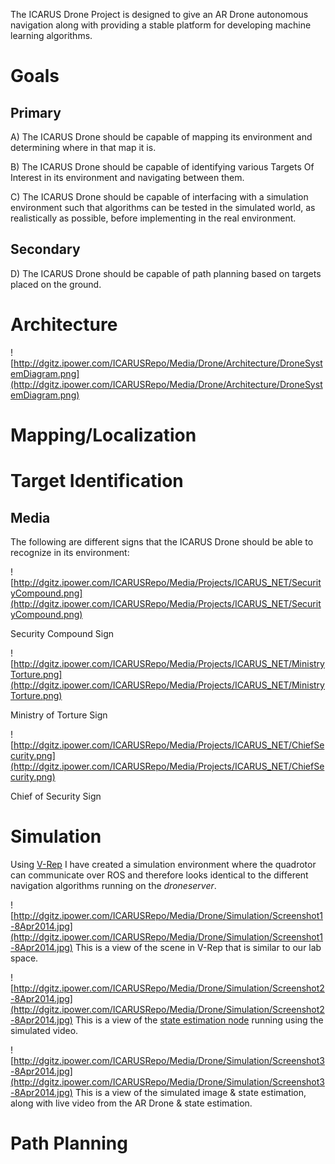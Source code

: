 The ICARUS Drone Project is designed to give an AR Drone autonomous navigation along with providing a stable platform for developing machine learning algorithms.
# Goals #
## Primary ##
A) The ICARUS Drone should be capable of mapping its environment and determining where in that map it is.

B) The ICARUS Drone should be capable of identifying various Targets Of Interest in its environment and navigating between them.

C) The ICARUS Drone should be capable of interfacing with a simulation environment such that algorithms can be tested in the simulated world, as realistically as possible, before implementing in the real environment.

## Secondary ##
D) The ICARUS Drone should be capable of path planning based on targets placed on the ground.
# Architecture #
![http://dgitz.ipower.com/ICARUSRepo/Media/Drone/Architecture/DroneSystemDiagram.png](http://dgitz.ipower.com/ICARUSRepo/Media/Drone/Architecture/DroneSystemDiagram.png)

# Mapping/Localization #

# Target Identification #
## Media ##
The following are different signs that the ICARUS Drone should be able to recognize in its environment:

![http://dgitz.ipower.com/ICARUSRepo/Media/Projects/ICARUS_NET/SecurityCompound.png](http://dgitz.ipower.com/ICARUSRepo/Media/Projects/ICARUS_NET/SecurityCompound.png)

Security Compound Sign

![http://dgitz.ipower.com/ICARUSRepo/Media/Projects/ICARUS_NET/MinistryTorture.png](http://dgitz.ipower.com/ICARUSRepo/Media/Projects/ICARUS_NET/MinistryTorture.png)

Ministry of Torture Sign

![http://dgitz.ipower.com/ICARUSRepo/Media/Projects/ICARUS_NET/ChiefSecurity.png](http://dgitz.ipower.com/ICARUSRepo/Media/Projects/ICARUS_NET/ChiefSecurity.png)

Chief of Security Sign

# Simulation #
Using [V-Rep](http://www.coppeliarobotics.com/) I have created a simulation environment where the quadrotor can communicate over ROS and therefore looks identical to the different navigation algorithms running on the _droneserver_.

![http://dgitz.ipower.com/ICARUSRepo/Media/Drone/Simulation/Screenshot1-8Apr2014.jpg](http://dgitz.ipower.com/ICARUSRepo/Media/Drone/Simulation/Screenshot1-8Apr2014.jpg)
This is a view of the scene in V-Rep that is similar to our lab space.

![http://dgitz.ipower.com/ICARUSRepo/Media/Drone/Simulation/Screenshot2-8Apr2014.jpg](http://dgitz.ipower.com/ICARUSRepo/Media/Drone/Simulation/Screenshot2-8Apr2014.jpg)
This is a view of the [state estimation node](https://github.com/dgitz/tum_ardrone) running using the simulated video.

![http://dgitz.ipower.com/ICARUSRepo/Media/Drone/Simulation/Screenshot3-8Apr2014.jpg](http://dgitz.ipower.com/ICARUSRepo/Media/Drone/Simulation/Screenshot3-8Apr2014.jpg)
This is a view of the simulated image & state estimation, along with live video from the AR Drone & state estimation.

# Path Planning #